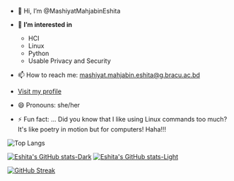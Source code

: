 - 👋 Hi, I’m @MashiyatMahjabinEshita
- 👀 **I’m interested in**
    - HCI
    - Linux
    - Python
    - Usable Privacy and Security
- 📫 How to reach me: mashiyat.mahjabin.eshita@g.bracu.ac.bd
- [Visit my profile](https://github.com/[your-username](https://sites.google.com/g.bracu.ac.bd/mashiyat24eshita/home))

- 😄 Pronouns: she/her
- ⚡ Fun fact: ...
  Did you know that I like using Linux commands too much? It's like poetry in motion but for computers! Haha!!!
<!---
MashiyatMahjabinEshita/MashiyatMahjabinEshita is a ✨ special ✨ repository because its `README.md` (this file) appears on your GitHub profile.
You can click the Preview link to take a look at your changes.
--->
![Top Langs](https://github-readme-stats.vercel.app/api/top-langs/?username=MashiyatMahjabinEshita&hide_progress=true)

[![Eshita's GitHub stats-Dark](https://github-readme-stats.vercel.app/api?username=MashiyatMahjabinEshita&show_icons=true&theme=dark#gh-dark-mode-only)](https://github.com/anuraghazra/github-readme-stats#gh-dark-mode-only)
[![Eshita's GitHub stats-Light](https://github-readme-stats.vercel.app/api?username=MashiyatMahjabinEshita&show_icons=true&theme=default#gh-light-mode-only)](https://github.com/anuraghazra/github-readme-stats#gh-light-mode-only)

<!---
[![Top Langs](https://github-readme-stats.vercel.app/api/top-langs/?username=MashiyatMahjabinEshita&layout=donut)](https://github.com/anuraghazra/github-readme-stats)
--->
[![GitHub Streak](https://streak-stats.demolab.com?user=MashiyatMahjabinEshita&theme=icegray&mode=weekly)](https://git.io/streak-stats)
